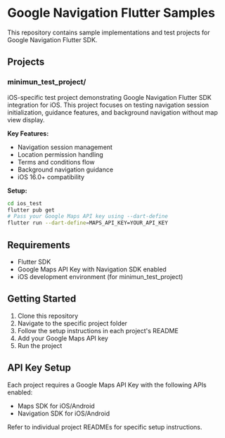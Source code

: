 # Google Navigation Flutter Samples

This repository contains sample implementations and test projects for Google Navigation Flutter SDK.

## Projects

### minimun_test_project/
iOS-specific test project demonstrating Google Navigation Flutter SDK integration for iOS. This project focuses on testing navigation session initialization, guidance features, and background navigation without map view display.

**Key Features:**
- Navigation session management
- Location permission handling
- Terms and conditions flow
- Background navigation guidance
- iOS 16.0+ compatibility

**Setup:**
```bash
cd ios_test
flutter pub get
# Pass your Google Maps API key using --dart-define
flutter run --dart-define=MAPS_API_KEY=YOUR_API_KEY
```

## Requirements

- Flutter SDK
- Google Maps API Key with Navigation SDK enabled
- iOS development environment (for minimun_test_project)

## Getting Started

1. Clone this repository
2. Navigate to the specific project folder
3. Follow the setup instructions in each project's README
4. Add your Google Maps API key
5. Run the project

## API Key Setup

Each project requires a Google Maps API Key with the following APIs enabled:
- Maps SDK for iOS/Android
- Navigation SDK for iOS/Android

Refer to individual project READMEs for specific setup instructions.
